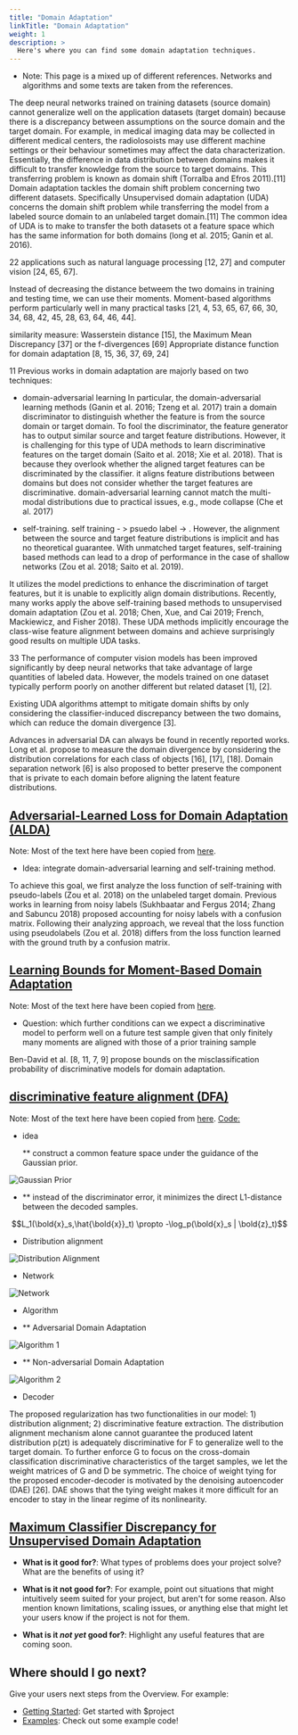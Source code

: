 ```yaml
---
title: "Domain Adaptation"
linkTitle: "Domain Adaptation"
weight: 1
description: >
  Here's where you can find some domain adaptation techniques.
---
```


* Note: This page is a mixed up of different references. Networks and algorithms and some texts are taken from the references.

The deep neural networks trained on
training datasets (source domain) cannot generalize well on the application datasets (target domain) because there is a discrepancy between assumptions on the source domain and the target domain. For example, in medical imaging data may be collected in different medical centers, the radiolosoists may use different machine settings or their behaviour sometimes may affect the data characterization. Essentially, the difference in data distribution between domains makes it difficult
to transfer knowledge from the source to target domains. This transferring problem is known as domain shift (Torralba
and Efros 2011).[11]
Domain adaptation tackles the domain shift problem concerning two different datasets. Specifically 
Unsupervised domain adaptation (UDA) concerns
the domain shift problem while transferring the model
from a labeled source domain to an unlabeled target domain.[11]
The common idea of UDA is to make to transfer the both datasets ot a feature space which has the same information for both domains (long et al. 2015;
Ganin et al. 2016). 

22
applications such as natural language processing [12, 27] and computer vision [24, 65, 67].

Instead of decreasing the distance betweem the two domains in training and testing time, we can use their moments.
Moment-based algorithms perform particularly well in many practical tasks [21, 4, 53, 65,
67, 66, 30, 34, 68, 42, 45, 28, 63, 64, 46, 44].

similarity measure:
Wasserstein distance [15], the Maximum Mean Discrepancy [37] or the f-divergences [69]
Appropriate distance function for domain adaptation [8, 15, 36, 37, 69, 24]

11
Previous works in domain adaptation are majorly based on two techniques: 

* domain-adversarial learning
In particular, the domain-adversarial
learning methods (Ganin et al. 2016; Tzeng et al. 2017)
train a domain discriminator to distinguish whether the feature is from the source domain or target domain. To fool
the discriminator, the feature generator has to output similar source and target feature distributions. However, it is
challenging for this type of UDA methods to learn discriminative features on the target domain (Saito et al. 2018;
Xie et al. 2018). That is because they overlook whether the
aligned target features can be discriminated by the classifier.
it aligns feature distributions between domains but does not consider whether the
target features are discriminative.
domain-adversarial
learning cannot match the multi-modal distributions due to practical issues,
e.g., mode collapse (Che et al. 2017)

* self-training.
self training - > psuedo label -> . However, the alignment between the source and target feature
distributions is implicit and has no theoretical guarantee.
With unmatched target features, self-training based methods
can lead to a drop of performance in the case of shallow networks (Zou et al. 2018; Saito et al. 2019).

It utilizes the model predictions to enhance the discrimination of target features, but it is unable to explicitly
align domain distributions.
Recently, many works apply the above self-training based
methods to unsupervised domain adaptation (Zou et al.
2018; Chen, Xue, and Cai 2019; French, Mackiewicz, and
Fisher 2018). These UDA methods implicitly encourage the
class-wise feature alignment between domains and achieve
surprisingly good results on multiple UDA tasks.


33
The performance of computer vision models has been
improved significantly by deep neural networks that take
advantage of large quantities of labeled data. However,
the models trained on one dataset typically perform
poorly on another different but related dataset [1], [2].

Existing UDA algorithms attempt to mitigate domain shifts by only considering the classifier-induced discrepancy between the two
domains, which can reduce the domain divergence [3].

 Advances in adversarial DA
can always be found in recently reported works. Long
et al. propose to measure the domain divergence by
considering the distribution correlations for each class of
objects [16], [17], [18]. Domain separation network [6] is
also proposed to better preserve the component that is
private to each domain before aligning the latent feature
distributions.

## [Adversarial-Learned Loss for Domain Adaptation (ALDA)](https://arxiv.org/pdf/2001.01046.pdf)
Note: Most of the text here have been copied from [here](https://arxiv.org/pdf/2001.01046.pdf).

* Idea: integrate domain-adversarial
learning and self-training method.

To achieve this goal, we first analyze
the loss function of self-training with pseudo-labels (Zou et
al. 2018) on the unlabeled target domain. Previous works
in learning from noisy labels (Sukhbaatar and Fergus 2014;
Zhang and Sabuncu 2018) proposed accounting for noisy
labels with a confusion matrix. Following their analyzing
approach, we reveal that the loss function using pseudolabels (Zou et al. 2018) differs from the loss function learned
with the ground truth by a confusion matrix.

## [Learning Bounds for Moment-Based Domain Adaptation](https://arxiv.org/pdf/2002.08260.pdf)
Note: Most of the text here have been copied from [here](https://arxiv.org/pdf/2002.08260.pdf).

* Question: which further conditions can we expect a discriminative model to perform
well on a future test sample given that only finitely many moments are aligned with those of a prior training sample

Ben-David et al. [8, 11, 7, 9] propose bounds on the misclassification
probability of discriminative models for domain adaptation. 

## [discriminative feature alignment (DFA)](https://arxiv.org/pdf/2006.12770.pdf)
Note: Most of the text here have been copied from [here](https://arxiv.org/pdf/2006.12770.pdf).
[Code:](https://github.com/JingWang18/Discriminative-Feature-Alignment)

* idea

  ** construct a common feature space under the guidance of the Gaussian prior.

![Gaussian Prior](DAL_idea.JPG)

*  ** instead of the discriminator error, it minimizes the direct L1-distance between the decoded samples.

$$L_1(\bold{x}_s,\hat{\bold{x}}_t) \propto -\log_p(\bold{x}_s | \bold{z}_t)$$

* Distribution alignment

![Distribution Alignment](DAL_arch.JPG)

* Network

![Network](DAL_net.JPG)

* Algorithm

*  **  Adversarial Domain Adaptation

![Algorithm 1](DAL_Alg1.JPG)

*  ** Non-adversarial Domain Adaptation

![Algorithm 2](DAL_Alg2.JPG)

* Decoder 

The proposed regularization has two functionalities in
our model: 1) distribution alignment; 2) discriminative
feature extraction. The distribution alignment mechanism
alone cannot guarantee the produced latent distribution
p(zt) is adequately discriminative for F to generalize well
to the target domain. To further enforce G to focus on the
cross-domain classification discriminative characteristics
of the target samples, we let the weight matrices of G
and D be symmetric. The choice of weight tying for the
proposed encoder-decoder is motivated by the denoising
autoencoder (DAE) [26]. DAE shows that the tying weight
makes it more difficult for an encoder to stay in the linear
regime of its nonlinearity.

## [Maximum Classifier Discrepancy for Unsupervised Domain Adaptation](https://arxiv.org/pdf/1712.02560.pdf)


* **What is it good for?**: What types of problems does your project solve? What are the benefits of using it?

* **What is it not good for?**: For example, point out situations that might intuitively seem suited for your project, but aren't for some reason. Also mention known limitations, scaling issues, or anything else that might let your users know if the project is not for them.

* **What is it *not yet* good for?**: Highlight any useful features that are coming soon.

## Where should I go next?

Give your users next steps from the Overview. For example:

* [Getting Started](/getting-started/): Get started with $project
* [Examples](/examples/): Check out some example code!

